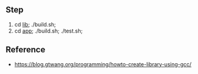 
## Step

1. cd [lib](lib); ./build.sh;
2. cd [app](app); ./build.sh; ./test.sh;

## Reference

* https://blog.gtwang.org/programming/howto-create-library-using-gcc/
